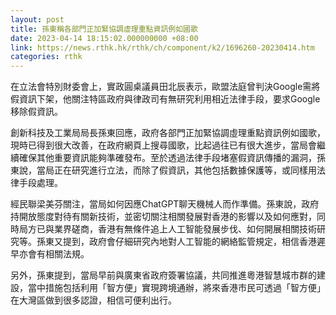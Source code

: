 ```yaml
---
layout: post
title: 孫東稱各部門正加緊協調虛理重點資訊例如國歌
date: 2023-04-14 18:15:02.000000000 +08:00
link: https://news.rthk.hk/rthk/ch/component/k2/1696260-20230414.htm
categories: rthk
---
```


在立法會特別財委會上，實政圓桌議員田北辰表示，歐盟法庭曾判決Google需將假資訊下架，他關注特區政府與律政司有無研究利用相近法律手段，要求Google移除假資訊。

創新科技及工業局局長孫東回應，政府各部門正加緊協調虛理重點資訊例如國歌，現時已得到很大改善，在政府網頁上搜尋國歌，比起過往已有很大進步，當局會繼續確保其他重要資訊能夠準確發布。至於透過法律手段堵塞假資訊傳播的漏洞，孫東說，當局正在研究進行立法，而除了假資訊，其他包括數據保護等，或同樣用法律手段處理。

經民聯梁美芬關注，當局如何因應ChatGPT聊天機械人而作準備。孫東說，政府持開放態度對待有關新技術，並密切關注相關發展對香港的影響以及如何應對，同時局方已與業界磋商，香港有無條件追上人工智能發展步伐、如何開展相關技術研究等。孫東又提到，政府會仔細研究內地對人工智能的網絡監管規定，相信香港遲早亦會有相關法規。

另外，孫東提到，當局早前與廣東省政府簽署協議，共同推進粵港智慧城市群的建設，當中措施包括利用「智方便」實現跨境通辦，將來香港市民可透過「智方便」在大灣區做到很多認證，相信可便利出行。

